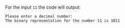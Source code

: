 For the input `11` the code will output:

```text
Please enter a decimal number:
The binary representation for the number 11 is 1011
```